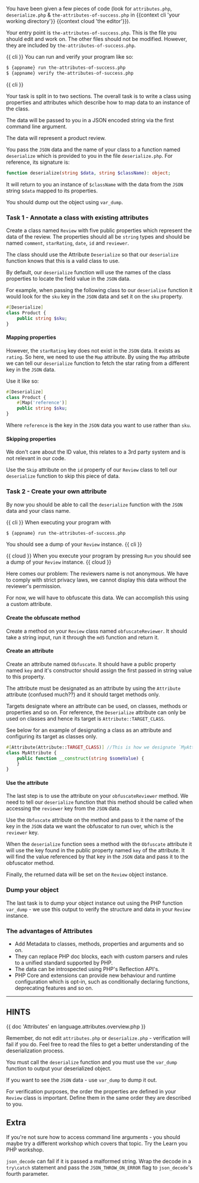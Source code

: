 You have been given a few pieces of code (look for `attributes.php`, `deserialize.php` & `the-attributes-of-success.php` in {{context cli 'your working directory'}} {{context cloud 'the editor'}}).

Your entry point is `the-attributes-of-success.php`. This is the file you should edit and work on. The other files should not be modified. However, they are included by `the-attributes-of-success.php`.

{{ cli }}
You can run and verify your program like so:

```sh
$ {appname} run the-attributes-of-success.php
$ {appname} verify the-attributes-of-success.php
```
{{ cli }}

Your task is split in to two sections. The overall task is to write a class using properties and attributes which describe how to map data to an instance of the class.

The data will be passed to you in a JSON encoded string via the first command line argument. 

The data will represent a product review.

You pass the `JSON` data and the name of your class to a function named `deserialize` which is provided to you in the file  `deserialize.php`. For reference, its signature is:

```php
function deserialize(string $data, string $className): object;
```

It will return to you an instance of `$className` with the data from the `JSON` string `$data` mapped to its properties.

You should dump out the object using `var_dump`.

### Task 1 - Annotate a class with existing attributes

Create a class named `Review` with five public properties which represent the data of the review. The properties should all be `string` types and should be named `comment`, `starRating`, `date`, `id` and `reviewer`.

The class should use the Attribute `Deserialize` so that our `deserialize` function knows that this is a valid class to use.

By default, our `deserialize` function will use the names of the class properties to locate the field value in the `JSON` data.

For example, when passing the following class to our `deserialise` function it would look for the `sku` key in the `JSON` data and set it on the `sku` property.

```php
#[Deserialize]
class Product {
    public string $sku;
}
```

#### Mapping properties

However, the `starRating` key does not exist in the `JSON` data. It exists as `rating`. So here, we need to use the `Map` attribute. By using the `Map` attribute we can tell our `deserialize` function to fetch the star rating from a different key in the `JSON` data.

Use it like so:

```php
#[Deserialize]
class Product {
    #[Map('reference')]
    public string $sku;
}
```

Where `reference` is the key in the `JSON` data you want to use rather than `sku`.

#### Skipping properties

We don't care about the ID value, this relates to a 3rd party system and is not relevant in our code.

Use the `Skip` attribute on the `id` property of our `Review` class to tell our `deserialize` function to skip this piece of data.

### Task 2 - Create your own attribute

By now you should be able to call the `deserialize` function with the `JSON` data and your class name.

{{ cli }}
When executing your program with

```sh
$ {appname} run the-attributes-of-success.php
```

You should see a dump of your `Review` instance.
{{ cli }}

{{ cloud }}
When you execute your program by pressing `Run` you should see a dump of your `Review` instance.
{{ cloud }}

Here comes our problem: The reviewers name is not anonymous. We have to comply with strict privacy laws, we cannot display this data without the reviewer's permission.

For now, we will have to obfuscate this data. We can accomplish this using a custom attribute.

#### Create the obfuscate method

Create a method on your `Review` class named `obfuscateReviewer`. It should take a string input, run it through the `md5` function and return it.

#### Create an attribute

Create an attribute named `Obfuscate`. It should have a public property named `key` and it's constructor should assign the first passed in string value to this property.

The attribute must be designated as an attribute by using the `Attribute` attribute (confused much??) and it should target methods only.

Targets designate where an attribute can be used, on classes, methods or properties and so on. For reference, the `Deserialize` attribute can only be used on classes and hence its target is `Attribute::TARGET_CLASS`.

See below for an example of designating a class as an attribute and configuring its target as classes only.

```php
#[Attribute(Attribute::TARGET_CLASS)] //This is how we designate `MyAttribute` as an attribute with its target.
class MyAttribute {
    public function __construct(string $someValue) {
    }
}
```

#### Use the attribute

The last step is to use the attribute on your `obfuscateReviewer` method. We need to tell our `deserialize` function that this method should be called when accessing the `reviewer` key from the `JSON` data.

Use the `Obfuscate` attribute on the method and pass to it the name of the key in the `JSON` data we want the obfuscator to run over, which is the `reviewer` key.

When the `deserialize` function sees a method with the `Obfuscate` attribute it will use the key found in the public property named `key` of the attribute. It will find the value referenced by that key in the `JSON` data and pass it to the obfuscator method. 

Finally, the returned data will be set on the `Review` object instance.

### Dump your object

The last task is to dump your object instance out using the PHP function `var_dump` - we use this output to verify the structure and data in your `Review` instance.    

### The advantages of Attributes

* Add Metadata to classes, methods, properties and arguments and so on.
* They can replace PHP doc blocks, each with custom parsers and rules to a unified standard supported by PHP.
* The data can be introspected using PHP's Reflection API's.
* PHP Core and extensions can provide new behaviour and runtime configuration which is opt-in, such as conditionally declaring functions, deprecating features and so on.

----------------------------------------------------------------------
## HINTS

{{ doc 'Attributes' en language.attributes.overview.php }}

Remember, do not edit `attributes.php` or `deserialize.php` - verification will fail if you do. Feel free to read the files to get a better understanding of the deserialization process.

You must call the `deserialize` function and you must use the `var_dump` function to output your deserialized object.

If you want to see the `JSON` data - use `var_dump` to dump it out.

For verification purposes, the order the properties are defined in your `Review` class is important. Define them in the same order they are described to you.

## Extra

If you're not sure how to access command line arguments - you should maybe try a different workshop which covers that topic. Try the Learn you PHP workshop.

`json_decode` can fail if it is passed a malformed string. Wrap the decode in a `try\catch` statement and pass the `JSON_THROW_ON_ERROR` flag to `json_decode`'s fourth parameter.
